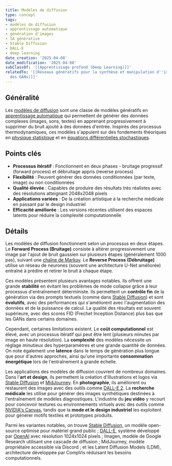 ```yaml
---
title: Modèles de diffusion
type: concept
tags:
- modèles de diffusion
- apprentissage automatique
- génération d'images
- IA générative
- Stable Diffusion
- DALL-E
- deep learning
date_creation: '2025-04-08'
date_modification: '2025-04-08'
subClassOf: '[[Apprentissage profond (Deep Learning)]]'
relatedTo: '[[Réseaux génératifs pour la synthèse et manipulation d''images (au-delà
  des GANs)]]'
---
```

## Généralité

Les [modèles de diffusion](https://fr.wikipedia.org/wiki/Mod%C3%A8le_de_diffusion) sont une classe de modèles génératifs en [apprentissage automatique](https://fr.wikipedia.org/wiki/Apprentissage_automatique) qui permettent de générer des données complexes (images, sons, textes) en apprenant progressivement à supprimer du bruit ajouté à des données d'entrée. Inspirés des processus thermodynamiques, ces modèles s'appuient sur des fondements théoriques en [physique statistique](https://fr.wikipedia.org/wiki/Physique_statistique) et en [équations différentielles stochastiques](https://fr.wikipedia.org/wiki/%C3%89quation_diff%C3%A9rentielle_stochastique).

## Points clés

- **Processus itératif** : Fonctionnent en deux phases - bruitage progressif (forward process) et débruitage appris (reverse process)
- **Flexibilité** : Peuvent générer des données conditionnées (par texte, image) ou non conditionnées
- **Qualité élevée** : Capables de produire des résultats très réalistes avec des résolutions atteignant 2048x2048 pixels
- **Applications variées** : De la création artistique à la recherche médicale en passant par le design industriel
- **Efficacité améliorée** : Les versions récentes utilisent des espaces latents pour réduire la complexité computationnelle

## Détails

Les modèles de diffusion fonctionnent selon un processus en deux étapes. Le **Forward Process (Bruitage)** consiste à altérer progressivement une image par l'ajout de bruit gaussien sur plusieurs étapes (généralement 1000 pas), suivant une [chaîne de Markov](https://fr.wikipedia.org/wiki/Cha%C3%AEne_de_Markov). Le **Reverse Process (Débruitage)** utilise un réseau de neurones (souvent une architecture U-Net améliorée) entraîné à prédire et retirer le bruit à chaque étape.

Ces modèles présentent plusieurs avantages notables. Ils offrent une grande **stabilité** en évitant les problèmes de mode collapse grâce à leur processus d'entraînement déterministe. Ils permettent un **contrôle fin** de la génération via des prompts textuels (comme dans [Stable Diffusion](https://fr.wikipedia.org/wiki/Stable_Diffusion)) et sont **évolutifs**, avec des performances qui s'améliorent avec l'augmentation des données et de la puissance de calcul. La qualité des résultats est souvent supérieure, avec des scores FID (Frechet Inception Distance) plus bas que les GANs dans certains domaines.

Cependant, certaines limitations existent. Le **coût computationnel** est élevé, avec un processus itératif qui peut être lent (plusieurs minutes par image en haute résolution). La **complexité** des modèles nécessite un réglage minutieux des hyperparamètres et une grande quantité de données. On note également une **latence** dans le temps de génération plus longue que pour d'autres approches, ainsi qu'une importante **consommation énergétique** lors de l'entraînement à grande échelle.

Les applications des modèles de diffusion couvrent de nombreux domaines. Dans l'**art et design**, ils permettent la création d'illustrations et logos via [Stable Diffusion](https://fr.wikipedia.org/wiki/Stable_Diffusion) et [MidJourney](https://fr.wikipedia.org/wiki/Midjourney). En **photographie**, ils améliorent ou restaurent des images avec des outils comme [DALL-E 2](https://fr.wikipedia.org/wiki/DALL-E). La **recherche médicale** les utilise pour générer des images synthétiques destinées à l'entraînement de modèles diagnostiques. L'industrie du **jeu vidéo** y recourt pour concevoir textures ou environnements virtuels avec des outils comme [NVIDIA's Canvas](https://fr.wikipedia.org/wiki/Nvidia), tandis que la **mode et le design industriel** les exploitent pour générer motifs textiles et prototypes produits.

Parmi les variantes notables, on trouve [Stable Diffusion](https://fr.wikipedia.org/wiki/Stable_Diffusion), un modèle open-source optimisé pour matériel grand public ; [DALL-E](https://fr.wikipedia.org/wiki/DALL-E), système développé par [OpenAI](https://fr.wikipedia.org/wiki/OpenAI) avec résolution 1024x1024 pixels ; Imagen, modèle de Google Research utilisant une cascade de diffusion ; MidJourney, modèle propriétaire accessible via Discord ; et les Latent Diffusion Models (LDM), architecture développée par CompVis réduisant les besoins computationnels.